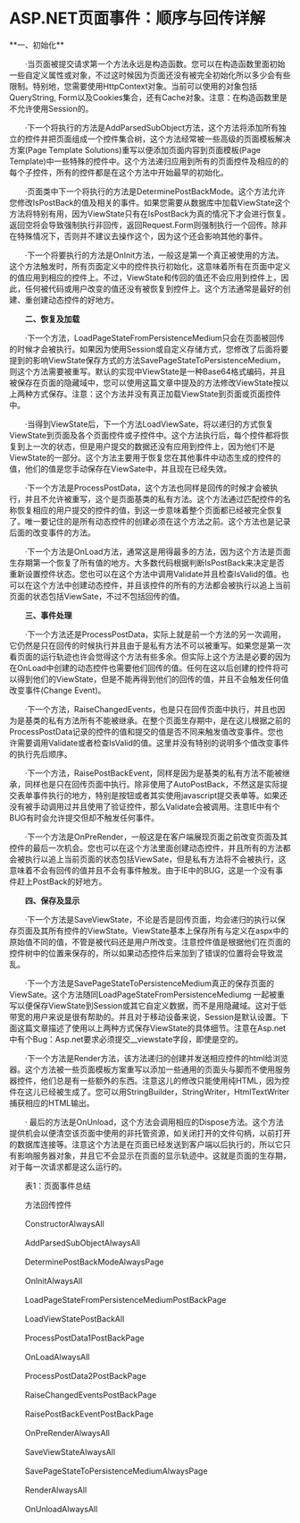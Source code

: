 <h1>ASP.NET页面事件：顺序与回传详解</h1>
 **一、初始化**

　　·当页面被提交请求第一个方法永远是构造函数。您可以在构造函数里面初始一些自定义属性或对象，不过这时候因为页面还没有被完全初始化所以多少会有些限制。特别地，您需要使用HttpContext对象。当前可以使用的对象包括QueryString, Form以及Cookies集合，还有Cache对象。注意：在构造函数里是不允许使用Session的。

　　·下一个将执行的方法是AddParsedSubObject方法，这个方法将添加所有独立的控件并把页面组成一个控件集合树，这个方法经常被一些高级的页面模板解决方案(Page Template Solutions)重写以便添加页面内容到页面模板(Page Template)中一些特殊的控件中。这个方法递归应用到所有的页面控件及相应的的每个子控件，所有的控件都是在这个方法中开始最早的初始化。

　　·页面类中下一个将执行的方法是DeterminePostBackMode。这个方法允许您修改IsPostBack的值及相关的事件。如果您需要从数据库中加载ViewState这个方法将特别有用，因为ViewState只有在IsPostBack为真的情况下才会进行恢复。返回空将会导致强制执行非回传，返回Request.Form则强制执行一个回传。除非在特殊情况下，否则并不建议去操作这个，因为这个还会影响其他的事件。

　　·下一个将要执行的方法是OnInit方法，一般这是第一个真正被使用的方法。这个方法触发时，所有页面定义中的控件执行初始化，这意味着所有在页面中定义的值应用到相应的控件上。不过，ViewState和传回的值还不会应用到控件上，因此，任何被代码或用户改变的值还没有被恢复到控件上。这个方法通常是最好的创建、重创建动态控件的好地方。

　　**二、恢复及加载**

　　·下一个方法，LoadPageStateFromPersistenceMedium只会在页面被回传的时候才会被执行。如果因为使用Session或自定义存储方式，您修改了后面将要提到的影响ViewState保存方式的方法SavePageStateToPersistenceMedium，则这个方法需要被重写。默认的实现中ViewState是一种Base64格式编码，并且被保存在页面的隐藏域中，您可以使用这篇文章中提及的方法修改ViewState按以上两种方式保存。注意：这个方法并没有真正加载ViewState到页面或页面控件中。

　　·当得到ViewState后，下一个方法LoadViewSate，将以递归的方式恢复ViewState到页面及各个页面控件或子控件中。这个方法执行后，每个控件都将恢复到上一次的状态，但是用户提交的数据还没有应用到控件上，因为他们不是ViewState的一部分。这个方法主要用于恢复您在其他事件中动态生成的控件的值，他们的值是您手动保存在ViewSate中，并且现在已经失效。

　　·下一个方法是ProcessPostData，这个方法也同样是回传的时候才会被执行，并且不允许被重写，这个是页面基类的私有方法。这个方法通过匹配控件的名称恢复相应的用户提交的控件的值，到这一步意味着整个页面都已经被完全恢复了。唯一要记住的是所有动态控件的创建必须在这个方法之前。这个方法也是记录后面的改变事件的方法。

　　·下一个方法是OnLoad方法，通常这是用得最多的方法，因为这个方法是页面生存期第一个恢复了所有值的地方。大多数代码根据判断IsPostBack来决定是否重新设置控件状态。您也可以在这个方法中调用Validate并且检查IsValid的值。也可以在这个方法中创建动态控件，并且该控件的所有的方法都会被执行以追上当前页面的状态包括ViewSate，不过不包括回传的值。

　　**三、事件处理**

　　·下一个方法还是ProcessPostData，实际上就是前一个方法的另一次调用，它仍然是只在回传的时候执行并且由于是私有方法不可以被重写。如果您是第一次看页面的运行轨迹也许会觉得这个方法有些多余。但实际上这个方法是必要的因为在OnLoad中创建的动态控件也需要他们回传的值。任何在这以后创建的控件将可以得到他们的ViewState，但是不能再得到他们的回传的值，并且不会触发任何值改变事件(Change Event)。

　　·下一个方法，RaiseChangedEvents，也是只在回传页面中执行，并且也因为是基类的私有方法所有不能被继承。在整个页面生存期中，是在这儿根据之前的ProcessPostData记录的控件的值和提交的值是否不同来触发值改变事件。您也许需要调用Validate或者检查IsValid的值。这里并没有特别的说明多个值改变事件的执行先后顺序。

　　·下一个方法，RaisePostBackEvent，同样是因为是基类的私有方法不能被继承，同样也是只在回传页面中执行。除非使用了AutoPostBack，不然这是实际提交表单事件执行的地方，特别是按钮或者其实使用javascript提交表单等。如果还没有被手动调用过并且使用了验证控件，那么Validate会被调用。注意IE中有个BUG有时会允许提交但却不触发任何事件。  
  

　　·下一个方法是OnPreRender，一般这是在客户端展现页面之前改变页面及其控件的最后一次机会。您也可以在这个方法里面创建动态控件，并且所有的方法都会被执行以追上当前页面的状态包括ViewSate，但是私有方法将不会被执行，这意味着不会有回传的值并且不会有事件触发。由于IE中的BUG，这是一个没有事件赶上PostBack的好地方。

　　**四、保存及显示**

　　·下一个方法是SaveViewState，不论是否是回传页面，均会递归的执行以保存页面及其所有控件的ViewState。ViewState基本上保存所有与定义在aspx中的原始值不同的值，不管是被代码还是用户所改变。注意控件值是根据他们在页面的控件树中的位置来保存的，所以如果动态控件后来加到了错误的位置将会导致混乱。

　　·下一个方法是SavePageStateToPersistenceMedium真正的保存页面的ViewSate。这个方法随同LoadPageStateFromPersistenceMediumg 一起被重写以便保存ViewState到Session或其它自定义数据，而不是用隐藏域。这对于低带宽的用户来说是很有帮助的。并且对于移动设备来说，Session是默认设置。下面这篇文章描述了使用以上两种方式保存ViewState的具体细节。注意在Asp.net中有个Bug：Asp.net要求必须提交\_\_viewstate字段，即使是空的。

　　·下一个方法是Render方法，该方法递归的创建并发送相应控件的html给浏览器。这个方法被一些页面模板方案重写以添加一些通用的页面头与脚而不使用服务器控件，他们总是有一些额外的东西。注意这儿的修改只能使用纯HTML，因为控件在这儿已经被生成了。您可以用StringBuilder，StringWriter，HtmlTextWriter捕获相应的HTML输出。

　　· 最后的方法是OnUnload，这个方法会调用相应的Dispose方法。这个方法提供机会以便清空该页面中使用的非托管资源，如关闭打开的文件句柄，以前打开的数据库连接等。注意这个方法是在页面已经发送到客户端以后执行的，所以它只有影响服务器对象，并且它不会显示在页面的显示轨迹中。这就是页面的生存期，对于每一次请求都是这么运行的。

　　表1：页面事件总结

　　方法回传控件

　　ConstructorAlwaysAll

　　AddParsedSubObjectAlwaysAll

　　DeterminePostBackModeAlwaysPage

　　OnInitAlwaysAll

　　LoadPageStateFromPersistenceMediumPostBackPage

　　LoadViewStatePostBackAll

　　ProcessPostData1PostBackPage

　　OnLoadAlwaysAll

　　ProcessPostData2PostBackPage

　　RaiseChangedEventsPostBackPage

　　RaisePostBackEventPostBackPage

　　OnPreRenderAlwaysAll

　　SaveViewStateAlwaysAll

　　SavePageStateToPersistenceMediumAlwaysPage

　　RenderAlwaysAll

　　OnUnloadAlwaysAll